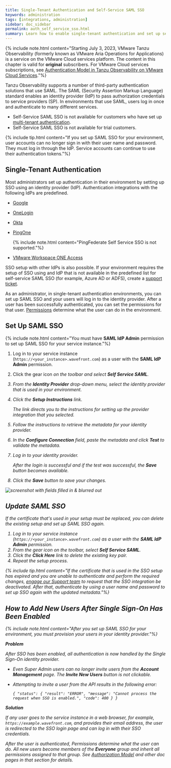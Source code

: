 ```yaml
---
title: Single-Tenant Authentication and Self-Service SAML SSO
keywords: administration
tags: [integrations, administration]
sidebar: doc_sidebar
permalink: auth_self_service_sso.html
summary: Learn how to enable single-tenant authentication and set up self-service SSO.
---
```


{% include note.html content="Starting July 3, 2023, VMware Tanzu Observability (formerly known as VMware Aria Operations for Applications) is a service on the VMware Cloud services platform. The content in this chapter is valid for **original** subscribers. For VMware Cloud services subscriptions, see [Authentication Model in Tanzu Observability on VMware Cloud Services](csp_authentication.html)."%}

Tanzu Observability supports a number of third-party authentication solutions that use SAML. The SAML (Security Assertion Markup Language) standard enables an identity provider (IdP) to pass authorization credentials to service providers (SP). In environments that use SAML, users log in once and authenticate to many different services.

* Self-Service SAML SSO is not available for customers who have set up [multi-tenant authentication](authentication.html#multi-tenant-authentication).
* Self-Service SAML SSO is not available for trial customers.

{% include tip.html content="If you set up SAML SSO for your environment, user accounts can no longer sign in with their user name and password. They must log in through the IdP. Service accounts can continue to use their authentication tokens."%}


## Single-Tenant Authentication

Most administrators set up authentication in their environment by setting up SSO using an identity provider (IdP). Authentication integrations with the following IdPs are predefined. 

* [Google](google.html)
* [OneLogin](onelogin.html)
* [Okta](okta.html)
* [PingOne](pingone.html)

  {% include note.html content="PingFederate Self Service SSO is not supported."%} 
* [VMware Workspace ONE Access](workspace-one.html)

SSO setup with other IdPs is also possible. If your environment requires the setup of SSO using and IdP that is not available in the predefined list for self-service SAML SSO (for example, Azure AD or ADFS), create a [support ticket](wavefront_support_feedback.html#support).

As an administrator, in single-tenant authentication environments, you can set up SAML SSO and your users will log in to the identity provider. After a user has been successfully authenticated, you can set the permissions for that user. [Permissions](permissions_overview.html) determine what the user can do in the environment.


## Set Up SAML SSO

{% include note.html content="You must have **SAML IdP Admin** permission to set up SAML SSO for your service instance."%}

1. Log in to your service instance (`https://<your_instance>.wavefront.com`) as a user with the **SAML IdP Admin** permission.
2. Click the gear icon <i class="fa fa-cog"/> on the toolbar and select **Self Service SAML**.
3. From the **Identity Provider** drop-down menu, select the identity provider that is used in your environment.
4. Click the **Setup Instructions** link.

   The link directs you to the instructions for setting up the provider integration that you selected.

5. Follow the instructions to retrieve the metadata for your identity provider.
6. In the **Configure Connection** field, paste the metadata and click **Test** to validate the metadata.
7. Log in to your identity provider.

   After the login is successful and if the test was successful, the **Save** button becomes available.

8. Click the **Save** button to save your changes.

![screenshot with fields filled in & blurred out](images/self_service_sso.png)


## Update SAML SSO

If the certificate that's used in your setup must be replaced, you can delete the existing setup and set up SAML SSO again.

1. Log in to your service instance (`https://<your_instance>.wavefront.com`) as a user with the **SAML IdP Admin** permission.
2. From the gear icon <i class="fa fa-cog"/> on the toolbar, select **Self Service SAML**.
3. Click the **Click Here** link to delete the existing key pair.
4. Repeat the setup process.

{% include tip.html content="If the certificate that is used in the SSO setup has expired and you are unable to authenticate and perform the required changes, [engage our Support team](wavefront_support_feedback.html#support) to request that the SSO integration be deactivated. After that, authenticate by using a user name and password to set up SSO again with the updated metadata."%}

<!---
## FedRAMP Certification of Different Providers

The different SAML providers have the following FedRAMP certification:

* ADFS – FedRAMP High.
* G-Suite – FedRAMP Moderate.
* Okta – FedRAMP Moderate.
* WorkSpaceOne - FedRAMP Moderate.
* OneLogin – No FedRAMP compliance.

--->

## How to Add New Users After Single Sign-On Has Been Enabled

{% include note.html content="After you set up SAML SSO for your environment, you must provision your users in your identity provider."%}

**Problem**

After SSO has been enabled, all authentication is now handled by the Single Sign-On identity provider.
* Even Super Admin users can no longer invite users from the **Account Management** page. The **Invite New Users** button is not clickable.
* Attempting to invite a user from the API results in the following error:

  ```
  { "status": { "result": "ERROR", "message": "Cannot process the request when SSO is enabled.", "code": 400 } }
  ```

**Solution**

If any user goes to the service instance in a web browser, for example, `https://example.wavefront.com`, and provides their email address, the user is redirected to the SSO login page and can log in with their SSO credentials.

After the user is authenticated, Permissions determine what the user can do. All new users become members of the **Everyone** group and inherit all permissions assigned to that group. See [Authorization Model](authorization.html) and other doc pages in that section for details.
